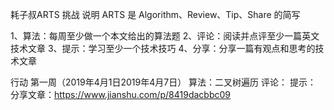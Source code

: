 耗子叔ARTS 挑战
说明
ARTS 是 Algorithm、Review、Tip、Share 的简写

1、算法：每周至少做一个本文给出的算法题
2、评论：阅读并点评至少一篇英文技术文章
3、提示：学习至少一个技术技巧
4、分享：分享一篇有观点和思考的技术文章

行动
第一周（2019年4月1日2019年4月7日）
算法：二叉树遍历
评论：
提示：
分享文章：https://www.jianshu.com/p/8419dacbbc09

